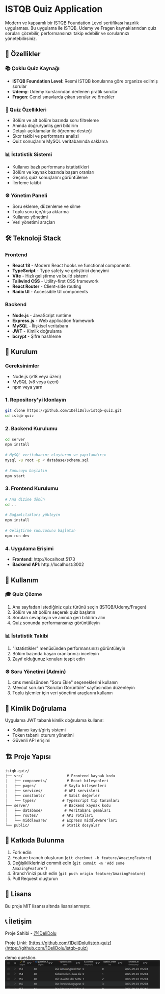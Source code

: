 # ISTQB Quiz Application

Modern ve kapsamlı bir ISTQB Foundation Level sertifikası hazırlık uygulaması. Bu uygulama ile ISTQB, Udemy ve Fragen kaynaklarından quiz soruları çözebilir, performansınızı takip edebilir ve sorularınızı yönetebilirsiniz.

## 🚀 Özellikler

### 📚 Çoklu Quiz Kaynağı

- **ISTQB Foundation Level**: Resmi ISTQB konularına göre organize edilmiş sorular
- **Udemy**: Udemy kurslarından derlenen pratik sorular
- **Fragen**: Genel sınavlarda çıkan sorular ve örnekler

### 🎯 Quiz Özellikleri

- Bölüm ve alt bölüm bazında soru filtreleme
- Anında doğru/yanlış geri bildirim
- Detaylı açıklamalar ile öğrenme desteği
- Skor takibi ve performans analizi
- Quiz sonuçlarını MySQL veritabanında saklama

### 📊 İstatistik Sistemi

- Kullanıcı bazlı performans istatistikleri
- Bölüm ve kaynak bazında başarı oranları
- Geçmiş quiz sonuçlarını görüntüleme
- İlerleme takibi

### ⚙️ Yönetim Paneli

- Soru ekleme, düzenleme ve silme
- Toplu soru içe/dışa aktarma
- Kullanıcı yönetimi
- Veri yönetimi araçları

## 🛠️ Teknoloji Stack

### Frontend

- **React 18** - Modern React hooks ve functional components
- **TypeScript** - Type safety ve geliştirici deneyimi
- **Vite** - Hızlı geliştirme ve build sistemi
- **Tailwind CSS** - Utility-first CSS framework
- **React Router** - Client-side routing
- **Radix UI** - Accessible UI components

### Backend

- **Node.js** - JavaScript runtime
- **Express.js** - Web application framework
- **MySQL** - İlişkisel veritabanı
- **JWT** - Kimlik doğrulama
- **bcrypt** - Şifre hashleme

## 🚀 Kurulum

### Gereksinimler

- Node.js (v18 veya üzeri)
- MySQL (v8 veya üzeri)
- npm veya yarn

### 1. Repository'yi klonlayın

```bash
git clone https://github.com/1DeliDolu/istqb-quiz.git
cd istqb-quiz
```

### 2. Backend Kurulumu

```bash
cd server
npm install

# MySQL veritabanını oluşturun ve yapılandırın
mysql -u root -p < database/schema.sql

# Sunucuyu başlatın
npm start
```

### 3. Frontend Kurulumu

```bash
# Ana dizine dönün
cd ..

# Bağımlılıkları yükleyin
npm install

# Geliştirme sunucusunu başlatın
npm run dev
```

### 4. Uygulama Erişimi

- **Frontend**: http://localhost:5173
- **Backend API**: http://localhost:3002

## 📖 Kullanım

### 🎓 Quiz Çözme

1. Ana sayfadan istediğiniz quiz türünü seçin (ISTQB/Udemy/Fragen)
2. Bölüm ve alt bölüm seçerek quiz başlatın
3. Soruları cevaplayın ve anında geri bildirim alın
4. Quiz sonunda performansınızı görüntüleyin

### 📊 İstatistik Takibi

1. "İstatistikler" menüsünden performansınızı görüntüleyin
2. Bölüm bazında başarı oranlarınızı inceleyin
3. Zayıf olduğunuz konuları tespit edin

### ⚙️ Soru Yönetimi (Admin)

1. cms menüsünden "Soru Ekle" seçeneklerini kullanın
2. Mevcut soruları "Soruları Görüntüle" sayfasından düzenleyin
3. Toplu işlemler için veri yönetimi araçlarını kullanın

## 🔐 Kimlik Doğrulama

Uygulama JWT tabanlı kimlik doğrulama kullanır:

- Kullanıcı kayıt/giriş sistemi
- Token tabanlı oturum yönetimi
- Güvenli API erişimi

## 🏗️ Proje Yapısı

```
istqb-quiz/
├── src/                    # Frontend kaynak kodu
│   ├── components/         # React bileşenleri
│   ├── pages/             # Sayfa bileşenleri
│   ├── services/          # API servisleri
│   ├── constants/         # Sabit değerler
│   └── types/            # TypeScript tip tanımları
├── server/                # Backend kaynak kodu
│   ├── database/          # Veritabanı şemaları
│   ├── routes/           # API rotaları
│   └── middleware/       # Express middleware'ları
└── public/               # Statik dosyalar
```

## 🤝 Katkıda Bulunma

1. Fork edin
2. Feature branch oluşturun (`git checkout -b feature/AmazingFeature`)
3. Değişikliklerinizi commit edin (`git commit -m 'Add some AmazingFeature'`)
4. Branch'inizi push edin (`git push origin feature/AmazingFeature`)
5. Pull Request oluşturun

## 📄 Lisans

Bu proje MIT lisansı altında lisanslanmıştır.

## 📞 İletişim

Proje Sahibi - [@1DeliDolu](https://github.com/1DeliDolu)

Proje Linki: [https://github.com/1DeliDolu/istqb-quiz](https://github.com/1DeliDolu/istqb-quiz)

demo question.
![demo_question](image.png)
